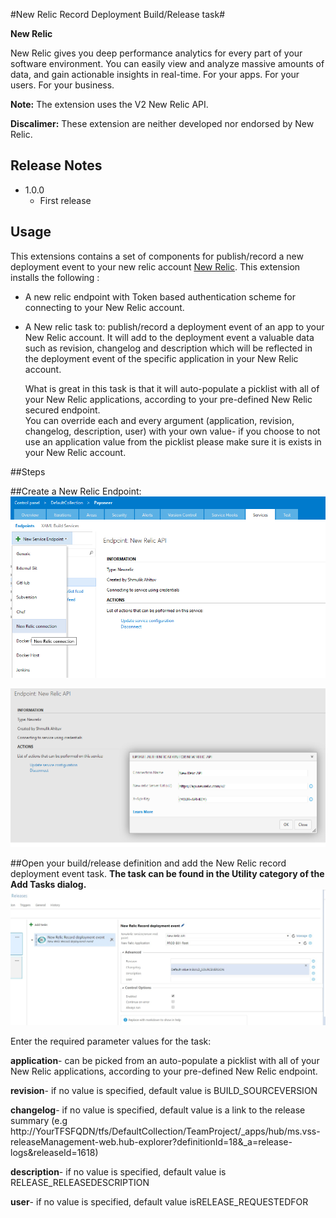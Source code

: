 ﻿#New Relic Record Deployment Build/Release task#

**New Relic**

New Relic gives you deep performance analytics for every part of your software environment.
You can easily view and analyze massive amounts of data, and gain actionable insights in real-time. 
For your apps. For your users. For your business.

**Note:** The extension uses the V2 New Relic API.

**Discalimer:** These extension are neither developed nor endorsed by New Relic.
 

## Release Notes
* 1.0.0
    * First release



## Usage
This extensions contains a set of components for publish/record a new deployment event to your new relic account [New Relic](http://www.newrelic.com).
This extension installs the following :


* A new relic endpoint with Token based authentication scheme for connecting to your New Relic account.
* A New relic task to:
	publish/record a deployment event of an app to your New Relic account.
	It will add to the deployment event a valuable data such as revision, changelog and description which will be reflected in the deployment event of
	the specific application in your New Relic account.

	What is great in this task is that it will auto-populate a picklist with all of your New Relic applications, according to your pre-defined New Relic secured endpoint.	
	You can override each and every argument (application, revision, changelog, description, user)
	with your own value- if you choose to not use an application value from the picklist please make sure it is exists in your New Relic account.


##Steps

##Create a New Relic Endpoint:
![](img/screenshots/endpoint1.png)

![](img/screenshots/endpoint2.png)


##Open your build/release definition and add the New Relic record deployment event task.
**The task can be found in the Utility category of the Add Tasks dialog.**
![](img/screenshots/task.png)

Enter the required parameter values for the task:


**application**- can be picked from an auto-populate a picklist with all of your New Relic applications, according to your pre-defined New Relic endpoint.

**revision**- if no value is specified, default value is BUILD_SOURCEVERSION

**changelog**- if no value is specified, default value is a link to the release summary (e.g http://YourTFSFQDN/tfs/DefaultCollection/TeamProject/_apps/hub/ms.vss-releaseManagement-web.hub-explorer?definitionId=18&_a=release-logs&releaseId=1618)

**description**- if no value is specified, default value is RELEASE_RELEASEDESCRIPTION

**user**- if no value is specified, default value isRELEASE_REQUESTEDFOR
